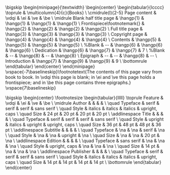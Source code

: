 \bigskip
\begin{minipage}{\textwidth}
\begin{center}
\begin{tabular}{lcccc}
\toprule
 & \multicolumn{4}{c}{Books} \\
\cmidrule(l){2-5} 
Page content & \vdqi & \ei & \ve & \be \\
\midrule
Blank half title page & \hangp{1} & \hangp{1} & \hangp{1} & \hangp{1} \\
Frontispiece\footnotemark{}
  & \hangp{2} & \hangp{2} & \hangp{2} & \hangp{2} \\
Full title page & \hangp{3} & \hangp{3} & \hangp{3} & \hangp{3} \\
Copyright page & \hangp{4} & \hangp{4} & \hangp{4} & \hangp{4} \\
Contents & \hangp{5} & \hangp{5} & \hangp{5} & \hangp{5} \\
%Blank & -- & \hangp{6} & \hangp{6} & \hangp{6} \\
Dedication & \hangp{6} & \hangp{7} & \hangp{7} & 7 \\
%Blank & -- & \hangp{8} & -- & \hangp{8} \\
Epigraph & -- & -- & \hangp{8} & -- \\
Introduction & \hangp{7} & \hangp{9} & \hangp{9} & 9 \\
\bottomrule
\end{tabular}
\end{center}
\end{minipage}
\vspace{-7\baselineskip}\footnotetext{The contents of this page vary from book to book.  In
  \vdqi this page is blank; in \ei and \ve this page holds a frontispiece;
  and in \be this page contains three epigraphs.}
\vspace{7\baselineskip}

\bigskip
\begin{center}
\footnotesize
\begin{tabular}{lllll}
\toprule
Feature & \vdqi & \ei & \ve & \be \\
\midrule
Author & & & & \\
\quad Typeface & serif   & serif   & serif   & sans serif \\
\quad Style    & italics & italics & italics & upright, caps \\
\quad Size     & 24 pt   & 20 pt   & 20 pt   & 20 pt \\
\addlinespace
Title & & & & \\
\quad Typeface & serif   & serif   & serif   & sans serif \\
\quad Style    & upright & italics & upright & upright, caps \\
\quad Size     & 36 pt   & 48 pt   & 48 pt   & 36 pt \\
\addlinespace
Subtitle & & & & \\
\quad Typeface & \na     & \na     & serif   & \na \\
\quad Style    & \na     & \na     & upright & \na \\
\quad Size     & \na     & \na     & 20 pt   & \na \\
\addlinespace
Edition & & & & \\
\quad Typeface & sans serif    & \na  & \na  & \na \\
\quad Style    & upright, caps & \na  & \na  & \na \\
\quad Size     & 14 pt         & \na  & \na  & \na \\
\addlinespace
Publisher & & & & \\
\quad Typeface & serif   & serif   & serif   & sans serif \\
\quad Style    & italics & italics & italics & upright, caps \\
\quad Size     & 14 pt   & 14 pt   & 14 pt   & 14 pt \\
\bottomrule
\end{tabular}
\end{center}
